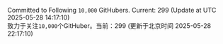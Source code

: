 Committed to Following `10,000` GitHubers. Current: <!-- FOLLOWING_COUNT -->299<!-- FOLLOWING_COUNT --> (Update at UTC <!-- LAST_UPDATED -->2025-05-28 14:17:10<!-- LAST_UPDATED -->)<br>
致力于关注`10,000`个GitHuber。当前：<!-- FOLLOWING_COUNT -->299<!-- FOLLOWING_COUNT --> (更新于北京时间 <!-- LAST_UPDATED_CST -->2025-05-28 22:17:10<!-- LAST_UPDATED_CST -->)
